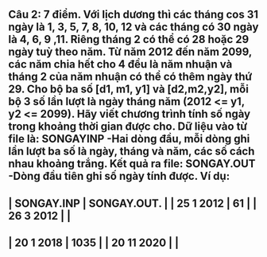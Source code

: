 Câu 2: 7 điểm.
Với lịch dương thì các tháng cos 31 ngày là 1, 3, 5, 7, 8, 10, 12 và các tháng có 30 ngày là 4, 6, 9 ,11. Riêng tháng 2 có thể có 28 hoặc 29 ngày tuỳ theo năm.
Từ năm 2012 đến năm 2099, các năm chia hết cho 4 đều là năm nhuận và tháng 2 của năm nhuận có thể có thêm ngày thứ 29.
Cho bộ ba số [d1, m1, y1] và [d2,m2,y2], mỗi bộ 3 số lần lượt là ngày tháng năm (2012 <= y1, y2 <= 2099).
Hãy viết chương trình tính số ngày trong khoảng thời gian được cho.
Dữ liệu vào từ file là: SONGAYINP
-Hai dòng đầu, mỗi dòng ghi lần lượt ba số là ngày, tháng và năm, các số cách nhau khoảng trắng.
Kết quả ra file: SONGAY.OUT
-Dòng đầu tiên ghi số ngày tính được.
Ví dụ:
-----------------------------------------------
| SONGAY.INP       | SONGAY.OUT.              |
| 25 1 2012        | 61                       |
| 26 3 2012        |                          |
-----------------------------------------------
| 20 1 2018        | 1035                     |
| 20 11 2020       |                          |
-----------------------------------------------